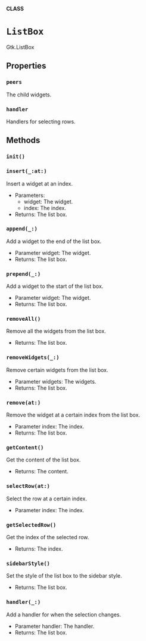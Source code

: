 **CLASS**

# `ListBox`

Gtk.ListBox

## Properties
### `peers`

The child widgets.

### `handler`

Handlers for selecting rows.

## Methods
### `init()`

### `insert(_:at:)`

Insert a widget at an index.
- Parameters:
  - widget: The widget.
  - index: The index.
- Returns: The list box.

### `append(_:)`

Add a widget to the end of the list box.
- Parameter widget: The widget.
- Returns: The list box.

### `prepend(_:)`

Add a widget to the start of the list box.
- Parameter widget: The widget.
- Returns: The list box.

### `removeAll()`

Remove all the widgets from the list box.
- Returns: The list box.

### `removeWidgets(_:)`

Remove certain widgets from the list box.
- Parameter widgets: The widgets.
- Returns: The list box.

### `remove(at:)`

Remove the widget at a certain index from the list box.
- Parameter index: The index.
- Returns: The list box.

### `getContent()`

Get the content of the list box.
- Returns: The content.

### `selectRow(at:)`

Select the row at a certain index.
- Parameter index: The index.

### `getSelectedRow()`

Get the index of the selected row.
- Returns: The index.

### `sidebarStyle()`

Set the style of the list box to the sidebar style.
- Returns: The list box.

### `handler(_:)`

Add a handler for when the selection changes.
- Parameter handler: The handler.
- Returns: The list box.
